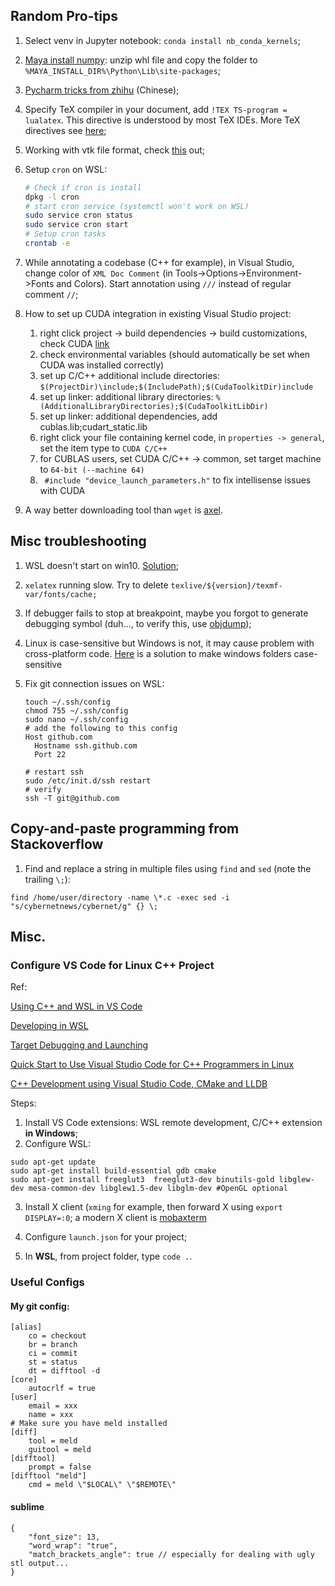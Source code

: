 ## Random Pro-tips

1. Select venv in Jupyter notebook: `conda install nb_conda_kernels`;

2. [Maya install numpy](https://forums.autodesk.com/t5/maya-programming/guide-how-to-install-numpy-scipy-in-maya-windows-64-bit/td-p/5796722): unzip whl file and copy the folder to `%MAYA_INSTALL_DIR%\Python\Lib\site-packages`;

3. [Pycharm tricks from zhihu](https://zhuanlan.zhihu.com/p/60383815) (Chinese);

4. Specify TeX compiler in your document, add `!TEX TS-program = lualatex`. This directive is understood by most TeX IDEs. More TeX directives see [here](https://tex.stackexchange.com/questions/78101/when-and-why-should-i-use-tex-ts-program-and-tex-encoding);

5. Working with vtk file format, check [this](https://vtk.org/wp-content/uploads/2015/04/file-formats.pdf) out;

6. Setup `cron` on WSL:

   ```bash
   # Check if cron is install
   dpkg -l cron
   # start cron service (systemctl won't work on WSL)
   sudo service cron status
   sudo service cron start
   # Setup cron tasks
   crontab -e
   ```

7. While annotating a codebase (C++ for example), in Visual Studio, change color of `XML Doc Comment` (in Tools->Options->Environment->Fonts and Colors). Start annotation using `///` instead of regular comment `//`;

8. How to set up CUDA integration in existing Visual Studio project:

   1. right click project -> build dependencies -> build customizations, check CUDA [link]( https://docs.nvidia.com/cuda/cuda-installation-guide-microsoft-windows/index.html#build-customizations-for-existing-projects )
   2. check environmental variables (should automatically be set when CUDA was installed correctly)
   3. set up C/C++ additional include directories: `$(ProjectDir)\include;$(IncludePath);$(CudaToolkitDir)include`
   4. set up linker: additional library directories: `%(AdditionalLibraryDirectories);$(CudaToolkitLibDir)`
   5. set up linker: additional dependencies, add cublas.lib;cudart_static.lib
   6. right click your file containing kernel code, in `properties -> general`, set the item type to `CUDA C/C++`
   7. for CUBLAS users, set CUDA C/C++ -> common, set target machine to `64-bit (--machine 64)`
   8. ` #include "device_launch_parameters.h"` to fix intellisense issues with CUDA
   
9. A way better downloading tool than `wget` is [axel](http://manpages.ubuntu.com/manpages/trusty/man1/axel.1.html). 



## Misc troubleshooting

1. WSL doesn't start on win10. [Solution](https://superuser.com/questions/1275505/wsl-bash-doesnt-start);

2. `xelatex` running slow. Try to delete `texlive/${version}/texmf-var/fonts/cache;`

3. If debugger fails to stop at breakpoint, maybe you forgot to generate debugging symbol (duh..., to verify this, use [objdump](https://stackoverflow.com/questions/3284112/how-to-check-if-program-was-compiled-with-debug-symbols));

4. Linux is case-sensitive but Windows is not, it may cause problem with cross-platform code. [Here](https://www.howtogeek.com/354220/how-to-enable-case-sensitive-folders-on-windows-10/) is a solution to make windows folders case-sensitive

5. Fix git connection issues on WSL:

   ```
   touch ~/.ssh/config
   chmod 755 ~/.ssh/config
   sudo nano ~/.ssh/config
   # add the following to this config
   Host github.com
     Hostname ssh.github.com
     Port 22
     
   # restart ssh
   sudo /etc/init.d/ssh restart
   # verify
   ssh -T git@github.com
   ```

   



## Copy-and-paste programming from Stackoverflow

1. Find and replace a string in multiple files using `find` and `sed` (note the trailing `\;`):

```
find /home/user/directory -name \*.c -exec sed -i "s/cybernetnews/cybernet/g" {} \;
```



## Misc.

### Configure VS Code for Linux C++ Project

Ref:

[Using C++ and WSL in VS Code](https://code.visualstudio.com/docs/cpp/config-wsl)

[Developing in WSL](https://code.visualstudio.com/docs/remote/wsl)

[Target Debugging and Launching](https://vector-of-bool.github.io/docs/vscode-cmake-tools/debugging.html)

[Quick Start to Use Visual Studio Code for C++ Programmers in Linux](https://www.codeproject.com/Articles/1184735/Quick-Start-to-Use-Visual-Studio-Code-for-Cplusplu)

[C++ Development using Visual Studio Code, CMake and LLDB](https://medium.com/audelabs/c-development-using-visual-studio-code-cmake-and-lldb-d0f13d38c563)

Steps:

1. Install VS Code extensions: WSL remote development, C/C++ extension **in Windows**;
2. Configure WSL:

```
sudo apt-get update
sudo apt-get install build-essential gdb cmake
sudo apt-get install freeglut3  freeglut3-dev binutils-gold libglew-dev mesa-common-dev libglew1.5-dev libglm-dev #OpenGL optional
```

3. Install X client (`xming` for example, then forward X using `export DISPLAY=:0`; a modern X client is [mobaxterm](https://mobaxterm.mobatek.net/features.html)

4. Configure `launch.json` for your project;

5. In **WSL**, from project folder, type `code .`.

   

### Useful Configs
#### My git config:

```
[alias]
	co = checkout
	br = branch
	ci = commit
	st = status
	dt = difftool -d
[core]
	autocrlf = true
[user]
	email = xxx
	name = xxx
# Make sure you have meld installed
[diff] 
	tool = meld
	guitool = meld
[difftool]
	prompt = false
[difftool "meld"]
	cmd = meld \"$LOCAL\" \"$REMOTE\"
```

#### sublime

```
{
	"font_size": 13,
    "word_wrap": "true",
    "match_brackets_angle": true // especially for dealing with ugly stl output...
}
```


